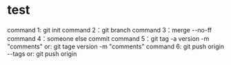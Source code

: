 # test
command 1: git init <project name>
command 2：git branch <new branchname>
command 3：merge --no-ff
command 4：someone else commit
command 5：git tag -a version -m "comments"
        or: git tage version -m "comments"
command 6: git push origin --tags
	or: git push origin <version>
